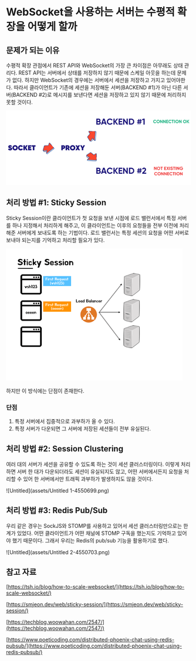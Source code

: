 # WebSocket을 사용하는 서버는 수평적 확장을 어떻게 할까

## 문제가 되는 이유

수평적 확장 관점에서 REST API와 WebSocket의 가장 큰 차이점은 아무래도 상태 관리다. REST API는 서버에서 상태를 저장하지 않기 때문에 스케일 아웃을 하는데 문제가 없다. 하지만 WebSocket의 경우에는 서버에서 세션을 저장하고 가지고 있어야한다. 따라서 클라이언트가 기존에 세션을 저장해둔 서버(BACKEND #1)가 아닌 다른 서버(BACKEND #2)로 메시지를 보낸다면 세션을 저장하고 있지 않기 때문에 처리하지 못할 것이다.

![Untitled](assets/Untitled-4550691.png)

## 처리 방법 #1: Sticky Session

Sticky Session이란 클라이언트가 첫 요청을 보낸 시점에 로드 밸런서에서 특정 서버를 하나 지정해서 처리하게 해주고, 이 클라이언트는 이후의 요청들을 전부 이전에 처리해준 서버에게 보내도록 하는 기법이다. 로드 밸런서는 특정 세션의 요청을 어떤 서버로 보내야 되는지를 기억하고 처리할 필요가 있다.

![sticky-session.gif](assets/sticky-session.gif)

하지만 이 방식에는 단점이 존재한다.

### 단점

1. 특정 서버에서 집중적으로 과부하가 올 수 있다.
2. 특정 서버가 다운되면 그 서버에 저장된 세션들이 전부 유실된다.

## 처리 방법 #2: Session Clustering

여러 대의 서버가 세션을 공유할 수 있도록 하는 것이 세션 클러스터링이다. 이렇게 처리하면 서버 한 대가 다운되더라도 세션이 유실되지도 않고, 어떤 서버에서든지 요청을 처리할 수 있어 한 서버에서만 트래픽 과부하가 발생하지도 않을 것이다. 

![Untitled](assets/Untitled 1-4550699.png)

## 처리 방법 #3: Redis Pub/Sub

우리 같은 경우는 SockJS와 STOMP를 사용하고 있어서 세션 클러스터링만으로는 한계가 있었다. 어떤 클라이언트가 어떤 채널에 STOMP 구독을 했는지도 기억하고 있어야 했기 때문이다. 그래서 우리는 Redis의 pub/sub 기능을 활용하기로 했다. 

![Untitled](assets/Untitled 2-4550703.png)

## 참고 자료

[https://tsh.io/blog/how-to-scale-websocket/](https://tsh.io/blog/how-to-scale-websocket/)

[https://smjeon.dev/web/sticky-session/](https://smjeon.dev/web/sticky-session/)

[https://techblog.woowahan.com/2547/](https://techblog.woowahan.com/2547/)

[https://www.poeticoding.com/distributed-phoenix-chat-using-redis-pubsub/](https://www.poeticoding.com/distributed-phoenix-chat-using-redis-pubsub/)